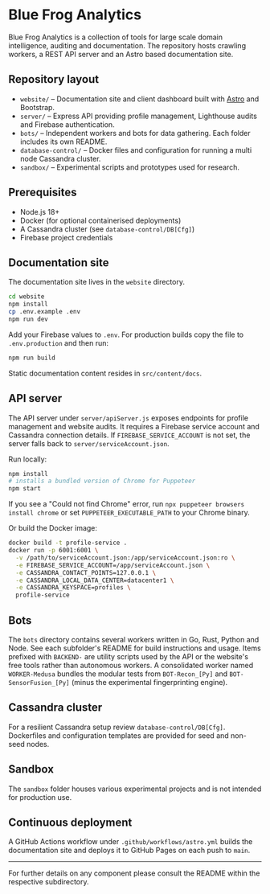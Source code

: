 # Blue Frog Analytics

Blue Frog Analytics is a collection of tools for large scale domain intelligence, auditing and documentation. The repository hosts crawling workers, a REST API server and an Astro based documentation site.

## Repository layout

- `website/` – Documentation site and client dashboard built with [Astro](https://astro.build) and Bootstrap.
- `server/` – Express API providing profile management, Lighthouse audits and Firebase authentication.
- `bots/` – Independent workers and bots for data gathering. Each folder includes its own README.
- `database-control/` – Docker files and configuration for running a multi node Cassandra cluster.
- `sandbox/` – Experimental scripts and prototypes used for research.

## Prerequisites

- Node.js 18+
- Docker (for optional containerised deployments)
- A Cassandra cluster (see `database-control/DB[Cfg]`)
- Firebase project credentials

## Documentation site

The documentation site lives in the `website` directory.

```bash
cd website
npm install
cp .env.example .env
npm run dev
```

Add your Firebase values to `.env`. For production builds copy the file to `.env.production` and then run:

```bash
npm run build
```

Static documentation content resides in `src/content/docs`.

## API server

The API server under `server/apiServer.js` exposes endpoints for profile management and website audits. It requires a Firebase service account and Cassandra connection details. If `FIREBASE_SERVICE_ACCOUNT` is not set, the server falls back to `server/serviceAccount.json`.

Run locally:

```bash
npm install
# installs a bundled version of Chrome for Puppeteer
npm start
```
If you see a "Could not find Chrome" error, run `npx puppeteer browsers install chrome`
or set `PUPPETEER_EXECUTABLE_PATH` to your Chrome binary.

Or build the Docker image:

```bash
docker build -t profile-service .
docker run -p 6001:6001 \
  -v /path/to/serviceAccount.json:/app/serviceAccount.json:ro \
  -e FIREBASE_SERVICE_ACCOUNT=/app/serviceAccount.json \
  -e CASSANDRA_CONTACT_POINTS=127.0.0.1 \
  -e CASSANDRA_LOCAL_DATA_CENTER=datacenter1 \
  -e CASSANDRA_KEYSPACE=profiles \
  profile-service
```

## Bots

The `bots` directory contains several workers written in Go, Rust, Python and Node. See each subfolder's README for build instructions and usage. Items prefixed with `BACKEND-` are utility scripts used by the API or the website's free tools rather than autonomous workers. A consolidated worker named `WORKER-Medusa` bundles the modular tests from `BOT-Recon_[Py]` and `BOT-SensorFusion_[Py]` (minus the experimental fingerprinting engine).

## Cassandra cluster

For a resilient Cassandra setup review `database-control/DB[Cfg]`. Dockerfiles and configuration templates are provided for seed and non-seed nodes.

## Sandbox

The `sandbox` folder houses various experimental projects and is not intended for production use.

## Continuous deployment

A GitHub Actions workflow under `.github/workflows/astro.yml` builds the documentation site and deploys it to GitHub Pages on each push to `main`.

---

For further details on any component please consult the README within the respective subdirectory.

